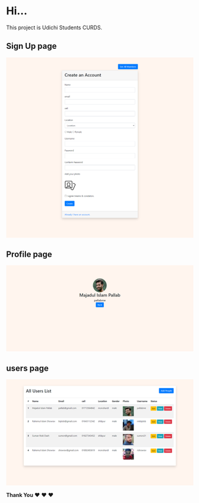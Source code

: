 # Hi...


This project is Udichi Students CURDS.


## Sign Up page


![Sign up page](assect/img/signpuage.png)


## Profile page


![profile page](assect/img/profile.png)


## users page


![users ](assect/img/users.png)


**Thank You** :heart: :heart: :heart: